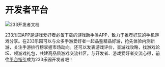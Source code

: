 # 开发者平台

![233开发者文档](https://cdn.233xyx.com/athena/online/e9ee8c2249324b4cb1d250a4846f1848_243861716.webp)

233乐园APP是游戏爱好者必备下载的游戏助手类APP，致力于推荐好玩的手机游戏分享。在233乐园可以与众多手游爱好者一起品鉴精品好游，抢先体验内测新游，关注手游排行榜掌握市场动向。还可以发表游戏评价，查游戏攻略，找游戏论坛、领游戏礼包，共建高品质游戏交流社区，与开发者、游戏爱好者交流心得，前往[平台指引](../平台指引.md)成为233乐园开发者吧！
